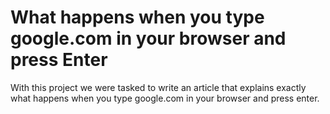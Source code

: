 # What happens when you type google.com in your browser and press Enter
With this project we were tasked to write an article that explains exactly what happens when you type google.com in your browser and press enter.
